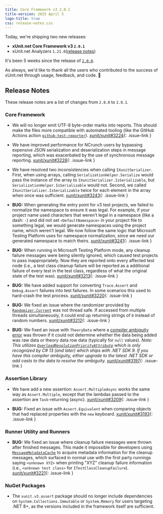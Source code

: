 ```yaml
---
title: Core Framework v3 2.0.1
title-version: 2025 April 5
logo-title: true
css: release-notes.css
---
```


Today, we're shipping two new releases:

* **xUnit.net Core Framework v3 `2.0.1`**
* xUnit.net Analyzers `1.21.0`([release notes](/releases/analyzers/1.21.0))

It's been 5 weeks since the release of [`2.0.0`](/releases/v3/2.0.0).

As always, we'd like to thank all the users who contributed to the success of xUnit.net through usage, feedback, and code. 🎉

## Release Notes

These release notes are a list of changes from `2.0.0` to `2.0.1`.

### Core Framework

* We will no longer emit UTF-8 byte-order marks into reports. This should make the files more compatible with automated tooling (like the GitHub Actions action [`github-test-reporter`](https://github.com/ctrf-io/github-test-reporter)). [xunit/xunit#3224](https://github.com/xunit/xunit/issues/3224){: .issue-link }

* We have improved performance for NCrunch users by bypassing expensive JSON serialization and deserialization steps in message reporting, which was exacerbated by the use of synchronous message reporting. [xunit/xunit#3228](https://github.com/xunit/xunit/issues/3228){: .issue-link }

* We have resolved two inconsistencies when calling `IXunitSerializer`. First, when using arrays, calling `SerializationHelper.Serialize` would pass the instance of the array to `IXunitSerializer.IsSerializable`, but `SerializationHelper.IsSerializable` would not. Second, we called `IXunitSerializer.IsSerializable` twice for each element in the array when once was sufficient. [xunit/xunit#3243](https://github.com/xunit/xunit/issues/3243){: .issue-link }

* **BUG:** When generating the entry point for v3 test projects, we failed to normalize the namespace to ensure it was legal. For example, if your project name used characters that weren't legal in a namespace (like a dash: `-`) and did not set `<DefaultNamespace>` in your project file to something legal, we would generate namespaces using the project name, which weren't legal. We now follow the same logic that Microsoft Testing Platform uses for namespace normalization, since we need our generated namespace to match theirs. [xunit/xunit#3241](https://github.com/xunit/xunit/issues/3241){: .issue-link }

* **BUG:** When running in Microsoft Testing Platform mode, any cleanup failure messages were being silently ignored, which caused test projects to pass inappropriately. Now they are reported onto every affected test node (i.e., a test class cleanup failure will be reported as a additional failure of every test in the test class, regardless of what the original state of the test was). [xunit/xunit#3213](https://github.com/xunit/xunit/issues/3213){: .issue-link }

* **BUG:** We have added support for converting `Trace.Assert` and `Debug.Assert` failures into test failures. In some scenarios this used to hard-crash the test process. [xunit/xunit#3220](https://github.com/xunit/xunit/issues/3220){: .issue-link }

* **BUG:** We fixed an issue where the randomizer provided by [`Randomizer.Current`](https://github.com/xunit/xunit/blob/245be13b61482dc807b297b3150f9ec15d087485/src/xunit.v3.common/Utility/Randomizer.cs#L25) was not thread safe. If accessed from multiple threads simultaneously, it could end up returning strings of `0` instead of random numbers. [xunit/xunit#3212](https://github.com/xunit/xunit/issues/3212){: .issue-link }

* **BUG:** We fixed an issue with `TheoryData` where a [compiler ambiguity error](https://learn.microsoft.com/dotnet/csharp/language-reference/compiler-messages/overload-resolution#ambiguous-overloads) was thrown if it could not determine whether the data being added was raw data or theory data row data (typically for `null` values). _Note: This utilizes [`OverloadResolutionPriorityAttribute`](https://learn.microsoft.com/dotnet/api/system.runtime.compilerservices.overloadresolutionpriorityattribute) which is only recognized by C# 13 (and later) which ships with .NET SDK 9. If you have this compiler ambiguity, either upgrade to the latest .NET SDK or add casts to the data to resolve the ambiguity._ [xunit/xunit#3197](https://github.com/xunit/xunit/issues/3197){: .issue-link }

### Assertion Library

* We have add a new assertion: `Assert.MultipleAsync` works the same way as `Assert.Multiple`, except that the lambdas passed to the assertion are `Task`-returning (async). [xunit/xunit#3209](https://github.com/xunit/xunit/issues/3209){: .issue-link }

* **BUG:** Fixed an issue with `Assert.Equivalent` when comparing objects that had replaced properties with the `new` keyboard. [xunit/xunit#3193](https://github.com/xunit/xunit/issues/3193){: .issue-link }

### Runner Utility and Runners

* **BUG:** We fixed an issue where cleanup failure messages were thrown after finished messages. This made it impossible for developers using [`MessageMetadataCache`](https://github.com/xunit/xunit/blob/245be13b61482dc807b297b3150f9ec15d087485/src/xunit.v3.runner.common/Utility/MessageMetadataCache.cs) to acquire metadata information for the cleanup messages, which surfaced in normal use with the first party runnings saying `<unknown XYZ>` when printing "XYZ" cleanup failure information (i.e., `<unknown test class>` for `ITestClassCleanupFailure`). [xunit/xunit#3221](https://github.com/xunit/xunit/issues/3221){: .issue-link }

### NuGet Packages

* The `xunit.v3.assert` package should no longer include dependencies on `System.Collections.Immutable` or `System.Memory` for users targeting .NET 8+, as the versions included in the framework itself are sufficient.

